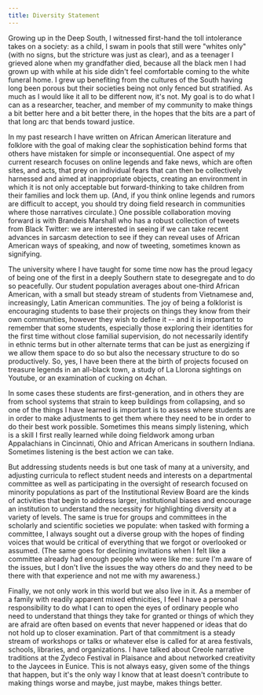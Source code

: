 ```yaml
---
title: Diversity Statement
---
```



Growing up in the Deep South, I witnessed first-hand the toll intolerance takes on a society: as a child, I swam in pools that still were "whites only" (with no signs, but the stricture was just as clear), and as a teenager I grieved alone when my grandfather died, because all the black men I had grown up with while at his side didn't feel comfortable coming to the white funeral home.  I grew up benefiting from the cultures of the South having long been porous but their societies being not only fenced but stratified. As much as I would like it all to be different now, it's not. My goal is to do what I can as a researcher, teacher, and member of my community to make things a bit better here and a bit better there, in the hopes that the bits are a part of that long arc that bends toward justice.

In my past research I have written on African American literature and folklore with the goal of making clear the sophistication behind forms that others have mistaken for simple or inconsequential. One aspect of my current research focuses on online legends and fake news, which are often sites, and acts, that prey on individual fears that can then be collectively harnessed and aimed at inappropriate objects, creating an environment in which it is not only acceptable but forward-thinking to take children from their families and lock them up. (And, if you think online legends and rumors are difficult to accept, you should try doing field research in communities where those narratives circulate.) One possible collaboration moving forward is with Brandeis Marshall who has a robust collection of tweets from Black Twitter: we are interested in seeing if we can take recent advances in sarcasm detection to see if they can reveal uses of African American ways of speaking, and now of tweeting, sometimes known as signifying.

The university where I have taught for some time now has the proud legacy of being one of the first in a deeply Southern state to desegregate and to do so peacefully. Our student population averages about one-third African American, with a small but steady stream of students from Vietnamese and, increasingly, Latin American communities. The joy of being a folklorist is encouraging students to base their projects on things they know from their own communities, however they wish to define it -- and it is important to remember that some students, especially those exploring their identities for the first time without close familial supervision, do not necessarily identify in ethnic terms but in other alternate terms that can be just as energizing if we allow them space to do so but also the necessary structure to do so productively. So, yes, I have been there at the birth of projects focused on treasure legends in an all-black town, a study of La Llorona sightings on Youtube, or an examination of cucking on 4chan.

In some cases these students are first-generation, and in others they are from school systems that strain to keep buildings from collapsing, and so one of the things I have learned is important is to assess where students are in order to make adjustments to get them where they need to be in order to do their best work possible. Sometimes this means simply listening, which is a skill I first really learned while doing fieldwork among urban Appalachians in Cincinnati, Ohio and African Americans in southern Indiana. Sometimes listening is the best action we can take.

But addressing students needs is but one task of many at a university, and adjusting curricula to reflect student needs and interests on a departmental committee as well as participating in the oversight of research focused on minority populations as part of the Institutional Review Board are the kinds of activities that begin to address larger, institutional biases and encourage an institution to understand the necessity for highlighting diversity at a variety of levels. The same is true for groups and committees in the scholarly and scientific societies we populate: when tasked with forming a committee, I always sought out a diverse group with the hopes of finding voices that would be critical of everything that we forgot or overlooked or assumed. (The same goes for declining invitations when I felt like a committee already had enough people who were like me: sure I'm aware of the issues, but I don't live the issues the way others do and they need to be there with that experience and not me with my awareness.)

Finally, we not only work in this world but we also live in it. As a member of a family with readily apparent mixed ethnicities, I feel I have a personal responsibility to do what I can to open the eyes of ordinary people who need to understand that things they take for granted or things of which they are afraid are often based on events that never happened or ideas that do not hold up to closer examination. Part of that commitment is a steady stream of workshops or talks or whatever else is called for at area festivals, schools, libraries, and organizations. I have talked about Creole narrative traditions at the Zydeco Festival in Plaisance and about networked creativity to the Jaycees in Eunice. This is not always easy, given some of the things that happen, but it's the only way I know that at least doesn't contribute to making things worse and maybe, just maybe, makes things better.
